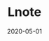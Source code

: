 ---
title: Lnote
summary: A visual-based diary system for your special other with support for gif and various other suprises
tags:
- other
date: "2020-05-01"

# Optional external URL for project (replaces project detail page).
external_link: "https://github.com/tao-luke/Lnote"

# image:
#   caption: Photo by rawpixel on Unsplash
#   focal_point: Smart

links:
# - icon: twitter
#   icon_pack: fab
#   name: Follow
#   url: https://twitter.com/georgecushen
url_code: ""
url_pdf: ""
url_slides: ""
url_video: ""

# Slides (optional).
#   Associate this project with Markdown slides.
#   Simply enter your slide deck's filename without extension.
#   E.g. `slides = "example-slides"` references `content/slides/example-slides.md`.
#   Otherwise, set `slides = ""`.
slides: ""
---